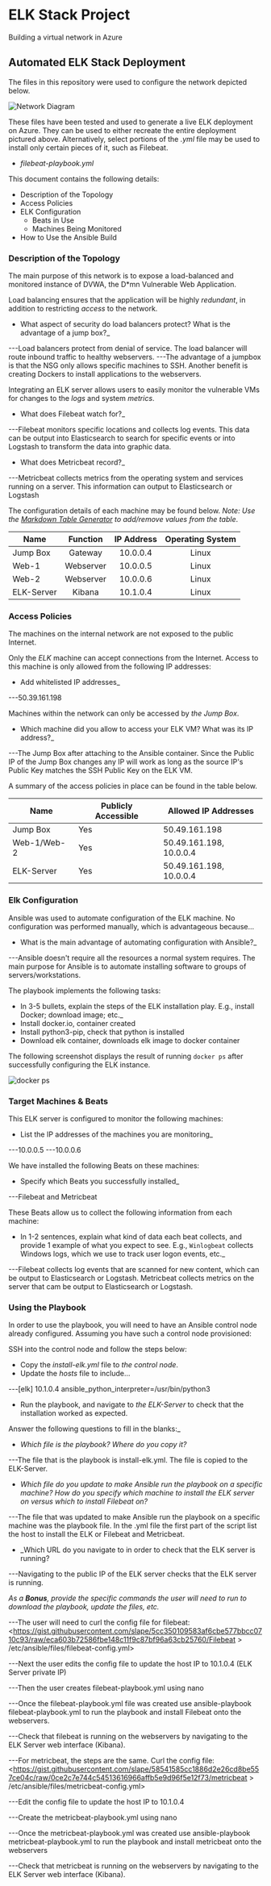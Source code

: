 # ELK Stack Project
Building a virtual network in Azure

## Automated ELK Stack Deployment

The files in this repository were used to configure the network depicted below.

![Network Diagram](https://github.com/hrymic/MH_Project_1/blob/main/Diagrams/VNet_Diagram.drawio.png)

These files have been tested and used to generate a live ELK deployment on Azure. They can be used to either recreate the entire deployment pictured above. Alternatively, select portions of the _.yml_ file may be used to install only certain pieces of it, such as Filebeat.

  - _filebeat-playbook.yml_

This document contains the following details:
- Description of the Topology
- Access Policies
- ELK Configuration
  - Beats in Use
  - Machines Being Monitored
- How to Use the Ansible Build


### Description of the Topology

The main purpose of this network is to expose a load-balanced and monitored instance of DVWA, the D*mn Vulnerable Web Application.

Load balancing ensures that the application will be highly _redundant_, in addition to restricting _access_ to the network.
- What aspect of security do load balancers protect? What is the advantage of a jump box?_

---Load balancers protect from denial of service. The load balancer will route inbound traffic to healthy webservers.
---The advantage of a jumpbox is that the NSG only allows specific machines to SSH. Another benefit is creating Dockers to install applications to the webservers.

Integrating an ELK server allows users to easily monitor the vulnerable VMs for changes to the _logs_ and system _metrics_.
- What does Filebeat watch for?_

---Filebeat monitors specific locations and collects log events. This data can be output into Elasticsearch to search for specific events or into Logstash to transform the data into graphic data.

- What does Metricbeat record?_

---Metricbeat collects metrics from the operating system and services running on a server. This information can output to Elasticsearch or Logstash

The configuration details of each machine may be found below.
_Note: Use the [Markdown Table Generator](http://www.tablesgenerator.com/markdown_tables) to add/remove values from the table_.

| Name       |  Function | IP Address | Operating System |
|------------|:---------:|:----------:|:----------------:|
| Jump Box   |  Gateway  |  10.0.0.4  |       Linux      |
| Web-1      | Webserver |  10.0.0.5  |       Linux      |
| Web-2      | Webserver |  10.0.0.6  |       Linux      |
| ELK-Server |   Kibana  |  10.1.0.4  |       Linux      |

### Access Policies

The machines on the internal network are not exposed to the public Internet. 

Only the _ELK_ machine can accept connections from the Internet. Access to this machine is only allowed from the following IP addresses:
- Add whitelisted IP addresses_

---50.39.161.198

Machines within the network can only be accessed by _the Jump Box_.
- Which machine did you allow to access your ELK VM? What was its IP address?_

---The Jump Box after attaching to the Ansible container. Since the Public IP of the Jump Box changes any IP will work as long as the source IP's Public Key matches the SSH Public Key on the ELK VM.

A summary of the access policies in place can be found in the table below.

| Name        | Publicly Accessible | Allowed IP Addresses    |
|-------------|---------------------|-------------------------|
| Jump Box    | Yes                 | 50.49.161.198           |
| Web-1/Web-2 | Yes                 | 50.49.161.198, 10.0.0.4 |
| ELK-Server  | Yes                 | 50.49.161.198, 10.0.0.4 |

### Elk Configuration

Ansible was used to automate configuration of the ELK machine. No configuration was performed manually, which is advantageous because...
- What is the main advantage of automating configuration with Ansible?_

---Ansible doesn't require all the resources a normal system requires. The main purpose for Ansible is to automate installing software to groups of servers/workstations.

The playbook implements the following tasks:
- In 3-5 bullets, explain the steps of the ELK installation play. E.g., install Docker; download image; etc._
- Install docker.io, container created
- Install python3-pip, check that python is installed
- Download elk container, downloads elk image to docker container


The following screenshot displays the result of running `docker ps` after successfully configuring the ELK instance.

![docker ps](https://github.com/hrymic/MH_Project_1/blob/main/docker_ps.PNG)

### Target Machines & Beats
This ELK server is configured to monitor the following machines:
- List the IP addresses of the machines you are monitoring_

---10.0.0.5
---10.0.0.6

We have installed the following Beats on these machines:
- Specify which Beats you successfully installed_

---Filebeat and Metricbeat

These Beats allow us to collect the following information from each machine:
- In 1-2 sentences, explain what kind of data each beat collects, and provide 1 example of what you expect to see. E.g., `Winlogbeat` collects Windows logs, which we use to track user logon events, etc._

---Filebeat collects log events that are scanned for new content, which can be output to Elasticsearch or Logstash. Metricbeat collects metrics on the server that cam be output to Elasticsearch or Logstash.

### Using the Playbook
In order to use the playbook, you will need to have an Ansible control node already configured. Assuming you have such a control node provisioned: 

SSH into the control node and follow the steps below:
- Copy the _install-elk.yml_ file to _the control node_.
- Update the _hosts_ file to include...

---[elk]
   10.1.0.4 ansible_python_interpreter=/usr/bin/python3

- Run the playbook, and navigate to _the ELK-Server_ to check that the installation worked as expected.

Answer the following questions to fill in the blanks:_
- _Which file is the playbook? Where do you copy it?_

---The file that is the playbook is install-elk.yml. The file is copied to the ELK-Server.


- _Which file do you update to make Ansible run the playbook on a specific machine? How do you specify which machine to install the ELK server on versus which to install Filebeat on?_

---The file that was updated to make Ansible run the playbook on a specific machine was the playbook file. In the .yml file the first part of the script list the host to install the ELK or Filebeat and Metricbeat.


- _Which URL do you navigate to in order to check that the ELK server is running?

---Navigating to the public IP of the ELK server checks that the ELK server is running.


_As a **Bonus**, provide the specific commands the user will need to run to download the playbook, update the files, etc._


---The user will need to curl the config file for filebeat:
<https://gist.githubusercontent.com/slape/5cc350109583af6cbe577bbcc0710c93/raw/eca603b72586fbe148c11f9c87bf96a63cb25760/Filebeat > /etc/ansible/files/filebeat-config.yml>

---Next the user edits the config file to update the host IP to 10.1.0.4 (ELK Server private IP)

---Then the user creates filebeat-playbook.yml using nano

---Once the filebeat-playbook.yml file was created use ansible-playbook filebeat-playbook.yml to run the playbook and install Filebeat onto the webservers.

---Check that filebeat is running on the webservers by navigating to the ELK Server web interface (Kibana).

---For metricbeat, the steps are the same. Curl the config file:
<https://gist.githubusercontent.com/slape/58541585cc1886d2e26cd8be557ce04c/raw/0ce2c7e744c54513616966affb5e9d96f5e12f73/metricbeat > /etc/ansible/files/metricbeat-config.yml>

---Edit the config file to update the host IP to 10.1.0.4

---Create the metricbeat-playbook.yml using nano

---Once the metricbeat-playbook.yml was created use ansible-playbook metricbeat-playbook.yml to run the playbook and install metricbeat onto the webservers

---Check that metricbeat is running on the webservers by navigating to the ELK Server web interface (Kibana).
